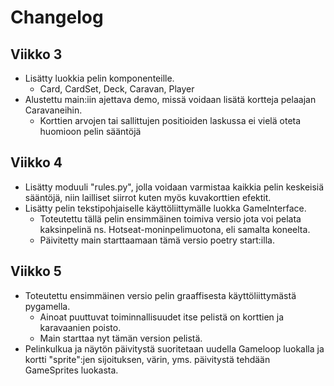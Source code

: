 # Changelog

## Viikko 3
- Lisätty luokkia pelin komponenteille.
  - Card, CardSet, Deck, Caravan, Player
- Alustettu main:iin ajettava demo, missä voidaan lisätä kortteja pelaajan Caravaneihin. 
  - Korttien arvojen tai sallittujen positioiden laskussa ei vielä oteta huomioon pelin sääntöjä

## Viikko 4
- Lisätty moduuli "rules.py", jolla voidaan varmistaa kaikkia pelin keskeisiä sääntöjä, niin lailliset siirrot kuten myös kuvakorttien efektit.
- Lisätty pelin tekstipohjaiselle käyttöliittymälle luokka GameInterface. 
  - Toteutettu tällä pelin ensimmäinen toimiva versio jota voi pelata kaksinpelinä ns. Hotseat-moninpelimuotona, eli samalta koneelta.
  - Päivitetty main starttaamaan tämä versio poetry start:illa.

## Viikko 5
- Toteutettu ensimmäinen versio pelin graaffisesta käyttöliittymästä pygamella.
  - Ainoat puuttuvat toiminnallisuudet itse pelistä on korttien ja karavaanien poisto.
  - Main starttaa nyt tämän version pelistä.
- Pelinkulkua ja näytön päivitystä suoritetaan uudella Gameloop luokalla ja kortti "sprite":jen sijoituksen, värin, yms. päivitystä tehdään GameSprites luokasta.

